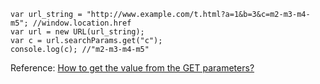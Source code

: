 ```
var url_string = "http://www.example.com/t.html?a=1&b=3&c=m2-m3-m4-m5"; //window.location.href
var url = new URL(url_string);
var c = url.searchParams.get("c");
console.log(c); //"m2-m3-m4-m5"
```

Reference: [How to get the value from the GET parameters?](https://stackoverflow.com/questions/979975/how-to-get-the-value-from-the-get-parameters)